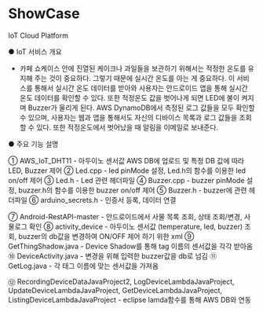 # ShowCase
IoT Cloud Platform

● IoT 서비스 개요
- 카페 쇼케이스 안에 진열된 케이크나 과일들을 보관하기 위해서는 적정한 온도를 유지해 주는 것이 중요하다.
그렇기 때문에 실시간 온도를 아는 게 중요하다. 이 서비스를 통해서 실시간 온도 데이터를 받아와 사용자는 안드로이드 앱을 통해 실시간 온도 데이터를 확인할 수 있다. 또한 적정온도 값을 벗어나게 되면 LED에 불이 켜지며 Buzzer가 울리게 된다. AWS DynamoDB에서 측정된 로그 값들을 모두 확인할 수 있으며, 사용자는 웹과 앱을 통해서도 자신의 디바이스 목록과 로그 값들을 조회할 수 있다. 또한 적정온도에서 벗어났을 때 알림을 이메일로 보내준다.

● 주요 기능 설명

① AWS_IoT_DHT11 - 아두이노 센서값 AWS DB에 업로드 및 특정 DB 값에 따라 LED, Buzzer 제어
② Led.cpp - led pinMode 설정, Led.h의 함수를 이용한 led on/off 제어
③ Led.h - Led 관련 헤더파일
④ Buzzer.cpp - buzzer pinMode 설정, buzzer.h의 함수를 이용한 buzzer on/off 제어
⑤ Buzzer.h - buzzer에 관련 헤더파일
⑥ arduino_secrets.h - 인증서 등록, 데이터 연결

⑦ Android-RestAPI-master - 안드로이드에서 사물 목록 조회, 상태 조회/변경, 사물로그 확인
⑧ activity_device - 아두이노 센서값 (temperature, led, buzzer) 조회, buzzer의 db값을 변경하여 ON/OFF 제어 하기 위한 xml
⑨ GetThingShadow.java - Device Shadow를 통해 tag 이름의 센서값을 각각 받아옴
⑩ DeviceActivity.java - 변경을 위해 입력한 buzzer값을 db로 넘김
⑪ GetLog.java - 각 태그 이름에 맞는 센서값을 가져옴

⑫ RecordingDeviceDataJavaProject2, LogDeviceLambdaJavaProject, UpdateDeviceLambdaJavaProject, GetDeviceLambdaJavaProject, ListingDeviceLambdaJavaProject - eclipse lamda함수를 통해 AWS DB와 연동
